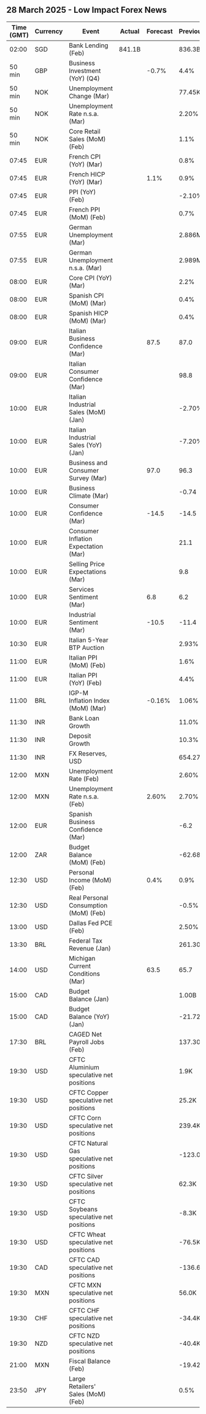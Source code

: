 ## 28 March 2025 - Low Impact Forex News

| Time (GMT) | Currency | Event | Actual | Forecast | Previous |
|------|----------|-------|--------|----------|----------|
| 02:00 | SGD | Bank Lending (Feb) | 841.1B |  | 836.3B |
| 50 min | GBP | Business Investment (YoY) (Q4) |  | -0.7% | 4.4% |
| 50 min | NOK | Unemployment Change (Mar) |  |  | 77.45K |
| 50 min | NOK | Unemployment Rate n.s.a. (Mar) |  |  | 2.20% |
| 50 min | NOK | Core Retail Sales (MoM) (Feb) |  |  | 1.1% |
| 07:45 | EUR | French CPI (YoY) (Mar) |  |  | 0.8% |
| 07:45 | EUR | French HICP (YoY) (Mar) |  | 1.1% | 0.9% |
| 07:45 | EUR | PPI (YoY) (Feb) |  |  | -2.10% |
| 07:45 | EUR | French PPI (MoM) (Feb) |  |  | 0.7% |
| 07:55 | EUR | German Unemployment (Mar) |  |  | 2.886M |
| 07:55 | EUR | German Unemployment n.s.a. (Mar) |  |  | 2.989M |
| 08:00 | EUR | Core CPI (YoY) (Mar) |  |  | 2.2% |
| 08:00 | EUR | Spanish CPI (MoM) (Mar) |  |  | 0.4% |
| 08:00 | EUR | Spanish HICP (MoM) (Mar) |  |  | 0.4% |
| 09:00 | EUR | Italian Business Confidence (Mar) |  | 87.5 | 87.0 |
| 09:00 | EUR | Italian Consumer Confidence (Mar) |  |  | 98.8 |
| 10:00 | EUR | Italian Industrial Sales (MoM) (Jan) |  |  | -2.70% |
| 10:00 | EUR | Italian Industrial Sales (YoY) (Jan) |  |  | -7.20% |
| 10:00 | EUR | Business and Consumer Survey (Mar) |  | 97.0 | 96.3 |
| 10:00 | EUR | Business Climate (Mar) |  |  | -0.74 |
| 10:00 | EUR | Consumer Confidence (Mar) |  | -14.5 | -14.5 |
| 10:00 | EUR | Consumer Inflation Expectation (Mar) |  |  | 21.1 |
| 10:00 | EUR | Selling Price Expectations (Mar) |  |  | 9.8 |
| 10:00 | EUR | Services Sentiment (Mar) |  | 6.8 | 6.2 |
| 10:00 | EUR | Industrial Sentiment (Mar) |  | -10.5 | -11.4 |
| 10:30 | EUR | Italian 5-Year BTP Auction |  |  | 2.93% |
| 11:00 | EUR | Italian PPI (MoM) (Feb) |  |  | 1.6% |
| 11:00 | EUR | Italian PPI (YoY) (Feb) |  |  | 4.4% |
| 11:00 | BRL | IGP-M Inflation Index (MoM) (Mar) |  | -0.16% | 1.06% |
| 11:30 | INR | Bank Loan Growth |  |  | 11.0% |
| 11:30 | INR | Deposit Growth |  |  | 10.3% |
| 11:30 | INR | FX Reserves, USD |  |  | 654.27B |
| 12:00 | MXN | Unemployment Rate (Feb) |  |  | 2.60% |
| 12:00 | MXN | Unemployment Rate n.s.a. (Feb) |  | 2.60% | 2.70% |
| 12:00 | EUR | Spanish Business Confidence (Mar) |  |  | -6.2 |
| 12:00 | ZAR | Budget Balance (MoM) (Feb) |  |  | -62.68B |
| 12:30 | USD | Personal Income (MoM) (Feb) |  | 0.4% | 0.9% |
| 12:30 | USD | Real Personal Consumption (MoM) (Feb) |  |  | -0.5% |
| 13:00 | USD | Dallas Fed PCE (Feb) |  |  | 2.50% |
| 13:30 | BRL | Federal Tax Revenue (Jan) |  |  | 261.30B |
| 14:00 | USD | Michigan Current Conditions (Mar) |  | 63.5 | 65.7 |
| 15:00 | CAD | Budget Balance (Jan) |  |  | 1.00B |
| 15:00 | CAD | Budget Balance (YoY) (Jan) |  |  | -21.72B |
| 17:30 | BRL | CAGED Net Payroll Jobs (Feb) |  |  | 137.30K |
| 19:30 | USD | CFTC Aluminium speculative net positions |  |  | 1.9K |
| 19:30 | USD | CFTC Copper speculative net positions |  |  | 25.2K |
| 19:30 | USD | CFTC Corn speculative net positions |  |  | 239.4K |
| 19:30 | USD | CFTC Natural Gas speculative net positions |  |  | -123.0K |
| 19:30 | USD | CFTC Silver speculative net positions |  |  | 62.3K |
| 19:30 | USD | CFTC Soybeans speculative net positions |  |  | -8.3K |
| 19:30 | USD | CFTC Wheat speculative net positions |  |  | -76.5K |
| 19:30 | CAD | CFTC CAD speculative net positions |  |  | -136.6K |
| 19:30 | MXN | CFTC MXN speculative net positions |  |  | 56.0K |
| 19:30 | CHF | CFTC CHF speculative net positions |  |  | -34.4K |
| 19:30 | NZD | CFTC NZD speculative net positions |  |  | -40.4K |
| 21:00 | MXN | Fiscal Balance (Feb) |  |  | -19.42B |
| 23:50 | JPY | Large Retailers' Sales (MoM) (Feb) |  |  | 0.5% |
